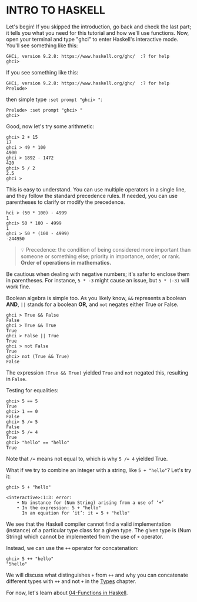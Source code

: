 # INTRO TO HASKELL

Let's begin! If you skipped the introduction, go back and check the last part; it tells you what you need for this tutorial and how we'll use functions. Now, open your terminal and type "ghci" to enter Haskell's interactive mode. You'll see something like this:

```
GHCi, version 9.2.8: https://www.haskell.org/ghc/  :? for help
ghci> 
```
If you see something like this:
```
GHCi, version 9.2.8: https://www.haskell.org/ghc/  :? for help
Prelude> 
```
then simple type `:set prompt "ghci> "`:
```
Prelude> :set prompt "ghci> "
ghci> 
```

Good, now let's try some arithmetic:
```
ghci> 2 + 15
17
ghci > 49 * 100
4900
ghci > 1892 - 1472 
420
ghci> 5 / 2 
2.5
ghci >
```
This is easy to understand. You can use multiple operators in a single line, and they follow the standard precedence rules. If needed, you can use parentheses to clarify or modify the precedence.
```
hci > (50 * 100) - 4999
1
ghci> 50 * 100 - 4999
1
ghci > 50 * (100 - 4999)
-244950
```
> 💡 Precedence: the condition of being considered more important than someone or something else; priority in importance, order, or rank. **Order of operations in mathematics.**

Be cautious when dealing with negative numbers; it's safer to enclose them in parentheses. For instance, `5 * -3` might cause an issue, but `5 * (-3)` will work fine.

Boolean algebra is simple too. As you likely know, `&&` represents a boolean **AND**, `||` stands for a boolean **OR,** and `not` negates either True or False.
```
ghci > True && False
False
ghci > True && True
True
ghci > False || True
True
ghci > not False
True
ghci> not (True && True)
False
```
The expression `(True && True)` yielded `True` and `not` negated this, resulting in `False`.

Testing for equalities:
```
ghci> 5 == 5
True
ghci> 1 == 0
False
ghci> 5 /= 5
False
ghci> 5 /= 4
True
ghci> "hello" == "hello"
True
```

Note that `/=` means not equal to, which is why `5 /= 4` yielded True. 

What if we try to combine an integer with a string, like `5 + "hello"`? Let's try it:
```
ghci> 5 + "hello"

<interactive>:1:3: error:
    • No instance for (Num String) arising from a use of ‘+’
    • In the expression: 5 + "hello"
      In an equation for ‘it’: it = 5 + "hello"
```
We see that the Haskell compiler cannot find a valid implementation (instance) of a particular type class for a given type. The given type is (Num String) which cannot be implemented from the use of `+` operator. 

Instead, we can use the `++` operator for concatenation:
```
ghci> 5 ++ "hello"
"5hello"
```
We will discuss what distinguishes `+` from `++` and why you can concatenate different types with `++` and not `+` in the [Types]() chapter.

For now, let's learn about [04-Functions in Haskell]().